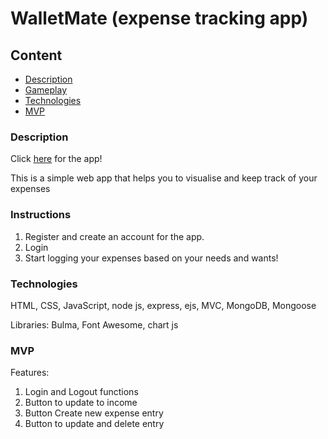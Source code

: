 # WalletMate (expense tracking app)
## Content
  * [Description](#description)
  * [Gameplay](#gameplay)
  * [Technologies](#Technologies)
  * [MVP](#MVP)

### Description
Click [here](https://cryptic-hollows-75629.herokuapp.com/home) for the app!

This is a simple web app that helps you to visualise and keep track of your expenses

### Instructions
1. Register and create an account for the app.
2. Login
3. Start logging your expenses based on your needs and wants!

### Technologies
HTML, CSS, JavaScript, node js, express, ejs, MVC, MongoDB, Mongoose

Libraries: Bulma, Font Awesome, chart js

### MVP

Features:
1. Login and Logout functions
2. Button to update to income 
3. Button Create new expense entry
4. Button to update and delete entry


